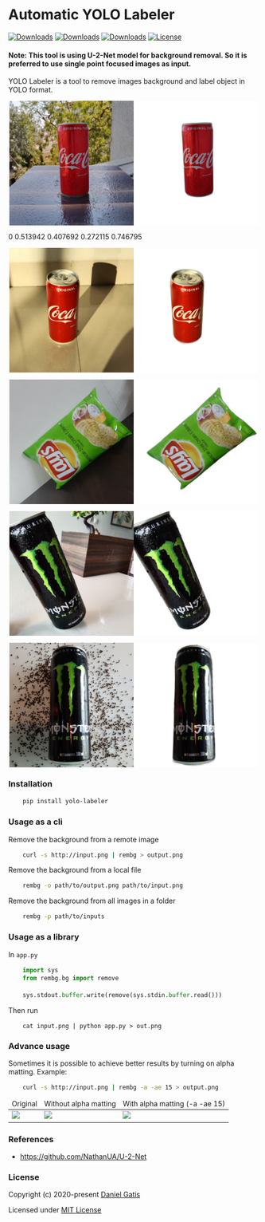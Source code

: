# Automatic YOLO Labeler

[![Downloads](https://pepy.tech/badge/yolo-labeler)](https://pepy.tech/project/yolo-labeler)
[![Downloads](https://pepy.tech/badge/yolo-labeler/month)](https://pepy.tech/project/yolo-labeler/month)
[![Downloads](https://pepy.tech/badge/yolo-labeler/week)](https://pepy.tech/project/yolo-labeler/week)
[![License](https://img.shields.io/badge/License-MIT-blue.svg)](https://img.shields.io/badge/License-MIT-blue.svg)

#### Note: This tool is using U-2-Net model for background removal. So it is preferred to use single point focused images as input.

YOLO Labeler is a tool to remove images background and label object in YOLO format.

<p style="display: flex;align-items: center;justify-content: center;">
  <img src="https://github.com/abpanchal95/yolo-labeler/blob/master/examples/1.jpg" width="250" />
  <img src="https://github.com/abpanchal95/yolo-labeler/blob/master/examples/1_.png" width="250" />
  <source src="https://github.com/abpanchal95/yolo-labeler/blob/master/examples/1_.txt" width="250" type="text"/>
  <div class="textcontent">
    <div class="text"> 0 0.513942 0.407692 0.272115 0.746795 </div>
  </div>
</p>

<p style="display: flex;align-items: center;justify-content: center;"> 
  <img src="https://github.com/abpanchal95/yolo-labeler/blob/master/examples/2.jpg" width="250" />
  <img src="https://github.com/abpanchal95/yolo-labeler/blob/master/examples/2_.png" width="250" />
</p>

<p style="display: flex;align-items: center;justify-content: center;">  
  <img src="https://github.com/abpanchal95/yolo-labeler/blob/master/examples/3.jpg" width="250" />
  <img src="https://github.com/abpanchal95/yolo-labeler/blob/master/examples/3_.png" width="250" />
</p>

<p style="display: flex;align-items: center;justify-content: center;">  
  <img src="https://github.com/abpanchal95/yolo-labeler/blob/master/examples/4.jpg" width="250" />
  <img src="https://github.com/abpanchal95/yolo-labeler/blob/master/examples/4_.png" width="250" />
</p>

<p style="display: flex;align-items: center;justify-content: center;">  
  <img src="https://github.com/abpanchal95/yolo-labeler/blob/master/examples/5.jpg" width="250" />
  <img src="https://github.com/abpanchal95/yolo-labeler/blob/master/examples/5_.png" width="250" />
</p>

### Installation

```bash
    pip install yolo-labeler
```

### Usage as a cli

Remove the background from a remote image
```bash
    curl -s http://input.png | rembg > output.png
```

Remove the background from a local file
```bash
    rembg -o path/to/output.png path/to/input.png
```

Remove the background from all images in a folder
```bash
    rembg -p path/to/inputs
```

### Usage as a library

In `app.py`

```python
    import sys
    from rembg.bg import remove

    sys.stdout.buffer.write(remove(sys.stdin.buffer.read()))
```

Then run
```
    cat input.png | python app.py > out.png
```

### Advance usage

Sometimes it is possible to achieve better results by turning on alpha matting. Example:
```bash
    curl -s http://input.png | rembg -a -ae 15 > output.png
```

<table>
    <thead>
        <tr>
            <td>Original</td>
            <td>Without alpha matting</td>
            <td>With alpha matting (-a -ae 15)</td>
        </tr>
    </thead>
    <tbody>
        <tr>
            <td><img src="https://raw.githubusercontent.com/danielgatis/rembg/master/examples/food-1.jpg"/></td>
            <td><img src="https://raw.githubusercontent.com/danielgatis/rembg/master/examples/food-1.out.jpg"/></td>
            <td><img src="https://raw.githubusercontent.com/danielgatis/rembg/master/examples/food-1.out.alpha.jpg"/></td>
        </tr>
    </tbody>
</table>

### References

- https://github.com/NathanUA/U-2-Net

### License

Copyright (c) 2020-present [Daniel Gatis](https://github.com/danielgatis)

Licensed under [MIT License](./LICENSE.txt)
